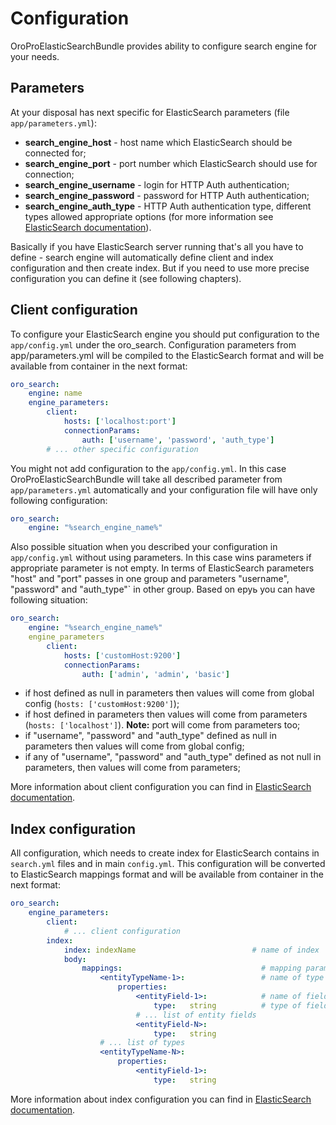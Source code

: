 Configuration
=============

OroProElasticSearchBundle provides ability to configure search engine for your needs.

Parameters
----------

At your disposal has next specific for ElasticSearch parameters (file `app/parameters.yml`):
* **search_engine_host** - host name which ElasticSearch should be connected for;
* **search_engine_port** - port number which ElasticSearch should use for connection;
* **search_engine_username** - login for HTTP Auth authentication;
* **search_engine_password** - password for HTTP Auth authentication;
* **search_engine_auth_type** - HTTP Auth authentication type, different types allowed appropriate options
(for more information see [ElasticSearch documentation](http://www.elasticsearch.org/guide/en/elasticsearch/client/php-api/current/_configuration.html#CO1-1)).

Basically if you have ElasticSearch server running that's all you have to define - search engine will automatically
define client and index configuration and then create index. But if you need to use more precise configuration
you can define it (see following chapters).


Client configuration
--------------------

To configure your ElasticSearch engine you should put configuration to the `app/config.yml` under the oro_search.
Configuration parameters from app/parameters.yml will be compiled to the ElasticSearch format
and will be available from container in the next format:

```yml
oro_search:
    engine: name
    engine_parameters:
        client:
            hosts: ['localhost:port']
            connectionParams:
                auth: ['username', 'password', 'auth_type']
        # ... other specific configuration
```

You might not add configuration to the `app/config.yml`. In this case OroProElasticSearchBundle
will take all described parameter from `app/parameters.yml` automatically and your configuration file
will have only following configuration:

```yml
oro_search:
    engine: "%search_engine_name%"
```

Also possible situation when you described your configuration in `app/config.yml` without using parameters.
In this case wins parameters if appropriate parameter is not empty. In terms of ElasticSearch parameters
"host" and "port" passes in one group and parameters "username", "password" and "auth_type"` in other group.
Based on еруь you can have following situation:

```yml
oro_search:
    engine: "%search_engine_name%"
    engine_parameters
        client:
            hosts: ['customHost:9200']
            connectionParams:
                auth: ['admin', 'admin', 'basic']
```

 * if host defined as null in parameters then values will come from global config (`hosts: ['customHost:9200']`);
 * if host defined in parameters then values will come from parameters (`hosts: ['localhost']`).
    **Note:** port will come from parameters too;
 * if "username", "password" and "auth_type" defined as null in parameters then values will come from global config;
 * if any of "username", "password" and "auth_type" defined as not null in parameters, then values will
 come from parameters;

More information about client configuration you can find in [ElasticSearch documentation](http://www.elasticsearch.org/guide/en/elasticsearch/client/php-api/current/_configuration.html).


Index configuration
-------------------

All configuration, which needs to create index for ElasticSearch contains in `search.yml` files and in main `config.yml`.
This configuration will be converted to ElasticSearch mappings format and will be available from container in the next format:

```yml
oro_search:
    engine_parameters:
        client:
            # ... client configuration
        index:
            index: indexName                          # name of index
            body:
                mappings:                               # mapping parameters
                    <entityTypeName-1>:                 # name of type
                        properties:
                            <entityField-1>:            # name of field
                                type:   string          # type of field
                            # ... list of entity fields
                            <entityField-N>:
                                type:   string
                    # ... list of types
                    <entityTypeName-N>:
                        properties:
                            <entityField-1>:
                                type:   string
```

More information about index configuration you can find in [ElasticSearch documentation](http://www.elasticsearch.org/guide/en/elasticsearch/client/php-api/current/_index_operations.html).
